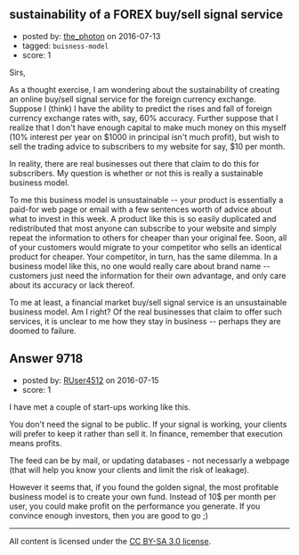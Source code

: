 ## sustainability of a FOREX buy/sell signal service

- posted by: [the_photon](https://stackexchange.com/users/8808402/the-photon) on 2016-07-13
- tagged: `buisness-model`
- score: 1

Sirs,

As a thought exercise, I am wondering about the sustainability of creating an online buy/sell signal service for the foreign currency exchange.  Suppose I (think) I have the ability to predict the rises and fall of foreign currency exchange rates with, say, 60% accuracy.  Further suppose that I realize that I don't have enough capital to make much money on this myself (10% interest per year on $1000 in principal isn't much profit), but wish to sell the trading advice to subscribers to my website for say, $10 per month.

In reality, there are real businesses out there that claim to do this for subscribers.  My question is whether or not this is really a sustainable business model.  

To me this business model is unsustainable -- your product is essentially a paid-for web page or email with a few sentences worth of advice about what to invest in this week.  A product like this is so easily duplicated and redistributed that most anyone can subscribe to your website and simply repeat the information to others for cheaper than your original fee.  Soon, all of your customers would migrate to your competitor who sells an identical product for cheaper.  Your competitor, in turn, has the same dilemma.  In a business model like this, no one would really care about brand name -- customers just need the information for their own advantage, and only care about its accuracy or lack thereof. 

To me at least, a financial market buy/sell signal service is an unsustainable business model.  Am I right?  Of the real businesses that claim to offer such services, it is unclear to me how they stay in business -- perhaps they are doomed to failure.


## Answer 9718

- posted by: [RUser4512](https://stackexchange.com/users/6145228/ruser4512) on 2016-07-15
- score: 1

I have met a couple of start-ups working like this. 

You don't need the signal to be public. If your signal is working, your clients will prefer to keep it rather than sell it. In finance, remember that execution means profits. 

The feed can be by mail, or updating databases - not necessarly a webpage (that will help you know your clients and limit the risk of leakage). 

However it seems that, if you found the golden signal, the most profitable business model is to create your own fund. Instead of 10$ per month per user, you could make profit on the performance you generate. If you convince enough investors, then you are good to go ;)



---

All content is licensed under the [CC BY-SA 3.0 license](https://creativecommons.org/licenses/by-sa/3.0/).
